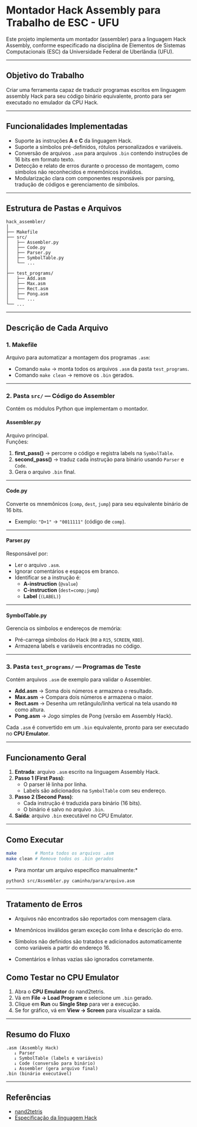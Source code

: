 # Montador Hack Assembly para Trabalho de ESC - UFU

Este projeto implementa um montador (assembler) para a linguagem Hack Assembly, conforme especificado na disciplina de Elementos de Sistemas Computacionais (ESC) da Universidade Federal de Uberlândia (UFU).

---
## Objetivo do Trabalho

Criar uma ferramenta capaz de traduzir programas escritos em linguagem assembly Hack para seu código binário equivalente, pronto para ser executado no emulador da CPU Hack.

---
## Funcionalidades Implementadas

- Suporte às instruções **A** e **C** da linguagem Hack.
- Suporte a símbolos pré-definidos, rótulos personalizados e variáveis.
- Conversão de arquivos `.asm` para arquivos `.bin` contendo instruções de 16 bits em formato texto.
- Detecção e relato de erros durante o processo de montagem, como símbolos não reconhecidos e mnemônicos inválidos.
- Modularização clara com componentes responsáveis por parsing, tradução de códigos e gerenciamento de símbolos.

---
## Estrutura de Pastas e Arquivos

```
hack_assembler/
│
├── Makefile
├── src/
│   ├── Assembler.py
│   ├── Code.py
│   ├── Parser.py
│   ├── SymbolTable.py
│   └── ...
│
├── test_programs/
│   ├── Add.asm
│   ├── Max.asm
│   ├── Rect.asm
│   ├── Pong.asm
│   └── ...
└── ...
```

---

## Descrição de Cada Arquivo

### **1. Makefile**
Arquivo para automatizar a montagem dos programas `.asm`:
- Comando `make` → monta todos os arquivos `.asm` da pasta `test_programs`.
- Comando `make clean` → remove os `.bin` gerados.

---

### **2. Pasta `src/` — Código do Assembler**
Contém os módulos Python que implementam o montador.

#### **Assembler.py**
Arquivo principal.  
Funções:
1. **first_pass()** → percorre o código e registra labels na `SymbolTable`.
2. **second_pass()** → traduz cada instrução para binário usando `Parser` e `Code`.
3. Gera o arquivo `.bin` final.

---

#### **Code.py**
Converte os mnemônicos (`comp`, `dest`, `jump`) para seu equivalente binário de 16 bits.  
- Exemplo: `"D+1"` → `"0011111"` (código de `comp`).

---

#### **Parser.py**
Responsável por:
- Ler o arquivo `.asm`.
- Ignorar comentários e espaços em branco.
- Identificar se a instrução é:
  - **A-instruction** (`@value`)
  - **C-instruction** (`dest=comp;jump`)
  - **Label** (`(LABEL)`)

---

#### **SymbolTable.py**
Gerencia os símbolos e endereços de memória:
- Pré-carrega símbolos do Hack (`R0` a `R15`, `SCREEN`, `KBD`).
- Armazena labels e variáveis encontradas no código.

---

### **3. Pasta `test_programs/` — Programas de Teste**
Contém arquivos `.asm` de exemplo para validar o Assembler.

- **Add.asm** → Soma dois números e armazena o resultado.
- **Max.asm** → Compara dois números e armazena o maior.
- **Rect.asm** → Desenha um retângulo/linha vertical na tela usando `R0` como altura.
- **Pong.asm** → Jogo simples de Pong (versão em Assembly Hack).

Cada `.asm` é convertido em um `.bin` equivalente, pronto para ser executado no **CPU Emulator**.

---

## Funcionamento Geral

1. **Entrada**: arquivo `.asm` escrito na linguagem Assembly Hack.
2. **Passo 1 (First Pass)**:
   - O parser lê linha por linha.
   - Labels são adicionados na `SymbolTable` com seu endereço.
3. **Passo 2 (Second Pass)**:
   - Cada instrução é traduzida para binário (16 bits).
   - O binário é salvo no arquivo `.bin`.
4. **Saída**: arquivo `.bin` executável no CPU Emulator.

---

## Como Executar

```bash
make       # Monta todos os arquivos .asm
make clean # Remove todos os .bin gerados
```
* Para montar um arquivo específico manualmente:*
```
python3 src/Assembler.py caminho/para/arquivo.asm
```



---
## Tratamento de Erros

- Arquivos não encontrados são reportados com mensagem clara.

- Mnemônicos inválidos geram exceção com linha e descrição do erro.

- Símbolos não definidos são tratados e adicionados automaticamente como variáveis a partir do endereço 16.

- Comentários e linhas vazias são ignorados corretamente.

##  Como Testar no CPU Emulator

1. Abra o **CPU Emulator** do nand2tetris.
2. Vá em **File → Load Program** e selecione um `.bin` gerado.
3. Clique em **Run** ou **Single Step** para ver a execução.
4. Se for gráfico, vá em **View → Screen** para visualizar a saída.

---

##  Resumo do Fluxo

```
.asm (Assembly Hack)
   ↓ Parser
   ↓ SymbolTable (labels e variáveis)
   ↓ Code (conversão para binário)
   ↓ Assembler (gera arquivo final)
.bin (binário executável)
```

---

##  Referências
- [nand2tetris](https://www.nand2tetris.org/)
- [Especificação da linguagem Hack](https://www.nand2tetris.org/project04)
